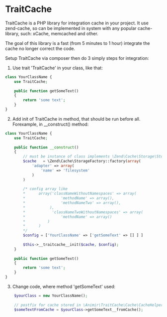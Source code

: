 TraitCache
==========

TraitCache is a PHP library for integration cache in your project. It use zend-cache, so can be implemented in system with any popular cache-library, such: xCache, memcached and other.

The goal of this library is a fast (from 5 minutes to 1 hour) integrate the cache no longer correct the code.

Setup TraitCache via composer then do 3 simply steps for integration:
1) Use trait 'TraitCache' in your class, like that:
```php
class YourClassName {
    use TraitCache;
    
    public function getSomeText() 
    {
        return 'some text';
    }
}
```

2) Add init of TraitCache in method, that should be run before all. 
Forexample, in __construct() method:

```php
class YourClassName {
    use TraitCache;
    
    public function __construct()
    {
        // must be instance of class implements \Zend\Cache\Storage\StorageInterface interface
        $cache   = \Zend\Cache\StorageFactory::factory(array(
            'adapter' => array(
                'name' => 'filesystem'
            )
        )
        
        /* config array like 
        *      array('classNameWithoutNamespaces' => array(
        *                'methodName' => array(),
        *                'methodNameTwo' => array(),
        *           ),
        *            'classNameTwoWithoutNamespaces' => array(
        *                'methodName' => array()
        *          )
        *      )
        */
        $config = ['YourClassName' => ['getSomeText' => [] ] ]
        
        $this->__traitcache__init($cache, $config);
    }
    
    public function getSomeText() 
    {
        return 'some text';
    }
}
```

3) Change code, where method 'getSomeText' used:

```php
    $yourClass = new YourClassName();
    
    // postfix for cache stored in \Animir\TraitCache\Cache\CacheHelper::TRAITCACHE_METHOD_POSTFIX
    $someTextFromCache = $yourClass->getSomeText__fromCache();
    
```
